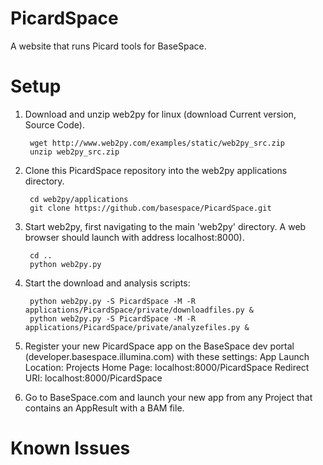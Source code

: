 PicardSpace
===========

A website that runs Picard tools for BaseSpace.


Setup
=====
1. Download and unzip web2py for linux (download Current version, Source Code).

        wget http://www.web2py.com/examples/static/web2py_src.zip
        unzip web2py_src.zip

2. Clone this PicardSpace repository into the web2py applications directory.

        cd web2py/applications
        git clone https://github.com/basespace/PicardSpace.git

3. Start web2py, first navigating to the main 'web2py' directory. A web browser should launch with address localhost:8000).

        cd ..
        python web2py.py

4. Start the download and analysis scripts:

        python web2py.py -S PicardSpace -M -R applications/PicardSpace/private/downloadfiles.py &
        python web2py.py -S PicardSpace -M -R applications/PicardSpace/private/analyzefiles.py &

5. Register your new PicardSpace app on the BaseSpace dev portal (developer.basespace.illumina.com) with these settings:
App Launch Location: Projects
Home Page: localhost:8000/PicardSpace
Redirect URI: localhost:8000/PicardSpace

6. Go to BaseSpace.com and launch your new app from any Project that contains an AppResult with a BAM file.


Known Issues
============
